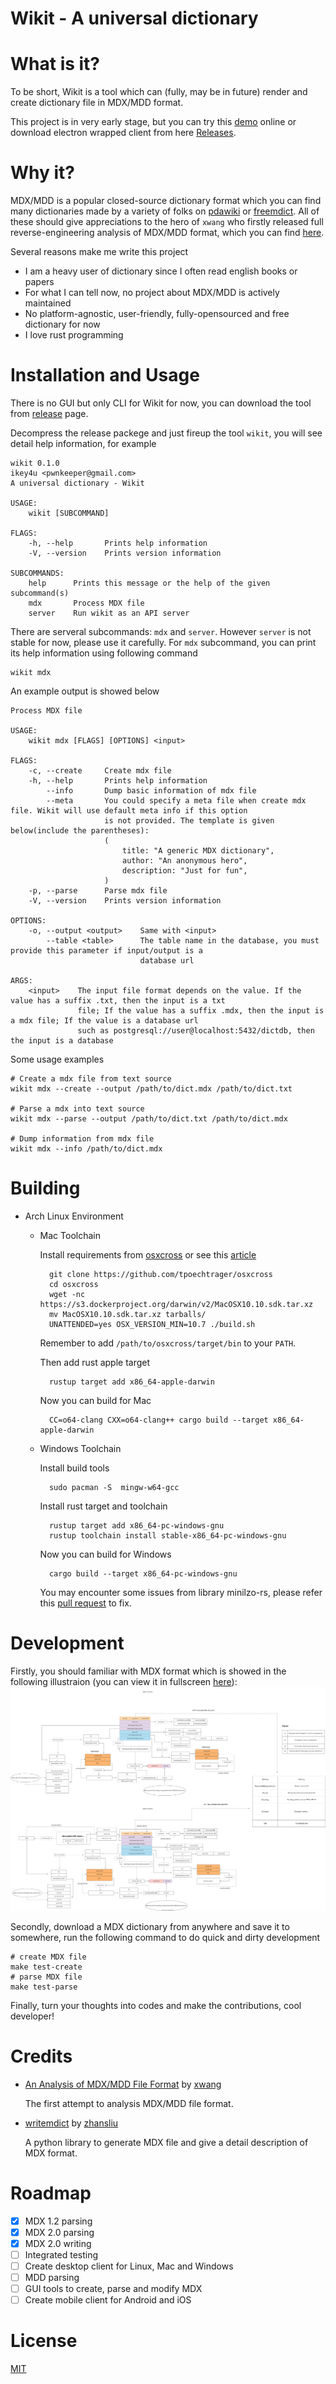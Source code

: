# Wikit - A universal dictionary

# What is it?

To be short, Wikit is a tool which can (fully, may be in future) render and create dictionary file
in MDX/MDD format.

This project is in very early stage, but you can try this [demo](http://106.53.152.194/wikit/)
online or download electron wrapped client from here
[Releases](https://github.com/ikey4u/wikit/releases).

# Why it?

MDX/MDD is a popular closed-source dictionary format which you can find many dictionaries made by a
variety of folks on [pdawiki](https://www.pdawiki.com) or [freemdict](https://freemdict.com/).
All of these should give appreciations to the hero of `xwang` who firstly released full
reverse-engineering analysis of MDX/MDD format, which you can find
[here](https://bitbucket.org/xwang/mdict-analysis/src/master/).

Several reasons make me write this project

- I am a heavy user of dictionary since I often read english books or papers
- For what I can tell now, no project about MDX/MDD is actively maintained
- No platform-agnostic, user-friendly, fully-opensourced and free dictionary for now
- I love rust programming

# Installation and Usage

There is no GUI but only CLI for Wikit for now, you can download the tool from [release](https://github.com/ikey4u/wikit/releases) page.

Decompress the release packege and just fireup the tool `wikit`, you will see detail help information,
for example

    wikit 0.1.0
    ikey4u <pwnkeeper@gmail.com>
    A universal dictionary - Wikit

    USAGE:
        wikit [SUBCOMMAND]

    FLAGS:
        -h, --help       Prints help information
        -V, --version    Prints version information

    SUBCOMMANDS:
        help      Prints this message or the help of the given subcommand(s)
        mdx       Process MDX file
        server    Run wikit as an API server

There are serveral subcommands: `mdx` and `server`. However `server` is not stable for now,
please use it carefully. For `mdx` subcommand, you can print its help information using following command

    wikit mdx

An example output is showed below

    Process MDX file

    USAGE:
        wikit mdx [FLAGS] [OPTIONS] <input>

    FLAGS:
        -c, --create     Create mdx file
        -h, --help       Prints help information
            --info       Dump basic information of mdx file
            --meta       You could specify a meta file when create mdx file. Wikit will use default meta info if this option
                         is not provided. The template is given below(include the parentheses):
                         (
                             title: "A generic MDX dictionary",
                             author: "An anonymous hero",
                             description: "Just for fun",
                         )
        -p, --parse      Parse mdx file
        -V, --version    Prints version information

    OPTIONS:
        -o, --output <output>    Same with <input>
            --table <table>      The table name in the database, you must provide this parameter if input/output is a
                                 database url

    ARGS:
        <input>    The input file format depends on the value. If the value has a suffix .txt, then the input is a txt
                   file; If the value has a suffix .mdx, then the input is a mdx file; If the value is a database url
                   such as postgresql://user@localhost:5432/dictdb, then the input is a database

Some usage examples

    # Create a mdx file from text source
    wikit mdx --create --output /path/to/dict.mdx /path/to/dict.txt

    # Parse a mdx into text source
    wikit mdx --parse --output /path/to/dict.txt /path/to/dict.mdx

    # Dump information from mdx file
    wikit mdx --info /path/to/dict.mdx

# Building

- Arch Linux Environment

    - Mac Toolchain

        Install requirements from [osxcross](https://github.com/tpoechtrager/osxcross) or see this
        [article](https://wapl.es/rust/2019/02/17/rust-cross-compile-linux-to-macos.html)

            git clone https://github.com/tpoechtrager/osxcross
            cd osxcross
            wget -nc https://s3.dockerproject.org/darwin/v2/MacOSX10.10.sdk.tar.xz
            mv MacOSX10.10.sdk.tar.xz tarballs/
            UNATTENDED=yes OSX_VERSION_MIN=10.7 ./build.sh

        Remember to add `/path/to/osxcross/target/bin` to your `PATH`.

        Then add rust apple target

            rustup target add x86_64-apple-darwin

        Now you can build for Mac

            CC=o64-clang CXX=o64-clang++ cargo build --target x86_64-apple-darwin

    - Windows Toolchain

        Install build tools

            sudo pacman -S  mingw-w64-gcc

        Install rust target and toolchain

            rustup target add x86_64-pc-windows-gnu
            rustup toolchain install stable-x86_64-pc-windows-gnu

        Now you can build for Windows

            cargo build --target x86_64-pc-windows-gnu

        You may encounter some issues from library minilzo-rs, please refer this
        [pull request](https://github.com/gmg137/minilzo-rs/pull/2) to fix.

# Development

Firstly, you should familiar with MDX format which is showed in the following illustraion (you can
view it in fullscreen [here](https://raw.githubusercontent.com/ikey4u/wikit/master/docs/imgs/mdx-format.svg)):
![mdx format](./docs/imgs/mdx-format.svg "mdx format")

Secondly, download a MDX dictionary from anywhere and save it to somewhere, run the following
command to do quick and dirty development

    # create MDX file
    make test-create
    # parse MDX file
    make test-parse

Finally, turn your thoughts into codes and make the contributions, cool developer!

# Credits

- [An Analysis of MDX/MDD File Format](https://bitbucket.org/xwang/mdict-analysis/src/master/) by [xwang](https://bitbucket.org/xwang)

    The first attempt to analysis MDX/MDD file format.

- [writemdict](https://github.com/zhansliu/writemdict) by [zhansliu](https://github.com/zhansliu)
  
    A python library to generate MDX file and give a detail description of MDX format.

# Roadmap

- [x] MDX 1.2 parsing
- [x] MDX 2.0 parsing
- [x] MDX 2.0 writing
- [ ] Integrated testing
- [ ] Create desktop client for Linux, Mac and Windows
- [ ] MDD parsing
- [ ] GUI tools to create, parse and modify MDX
- [ ] Create mobile client for Android and iOS

# License

[MIT](./LICENSE)
